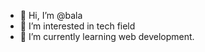 - 👋 Hi, I’m @bala
- 👀 I’m interested in tech field
- 🌱 I’m currently learning web development.

<!---
bala1613/bala1613 is a ✨ special ✨ repository because its `README.md` (this file) appears on your GitHub profile.
You can click the Preview link to take a look at your changes.
--->
